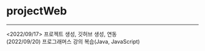 # projectWeb
------------------------------------
<2022/09/17>
프로젝트 생성,  깃허브 생성, 연동 
<br/>
(2022/09/20)
프로그래머스 강의 복습(Java, JavaScript)
